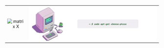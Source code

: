 <!-- Saalve, sou o junior-x, e noixxx.  :) -->

<!--
<div  style="align: center">
</div>

<img style="float: left;" src="/assets/image/hackintoshx-juniorxxx.webp" width="54%" alt="matrix X"> 
<img style="float: left;" src="https://github-profile-summary-cards.vercel.app/api/cards/repos-per-language?username=junior-x&theme=github_dark" width="30%" alt="matrix X"> -->

| | |
|:-------------------------:|:-------------------------:|
|<img style="float: left;" src="https://github-profile-summary-cards.vercel.app/api/cards/repos-per-language?username=junior-x&theme=tokyonight" width="100%" alt="matrix X"> | <img style="float: left;" src="/assets/image/hackintoshx-juniorxxx.webp" width="100%" alt="matrix X"> |

<!--![Summary](https://github-profile-summary-cards.vercel.app/api/cards/repos-per-language?username=junior-x&theme=github_dark)-->

<!-- 
```
 ~ $ sudo apt-get cheese-pizza
```

<h1 align="center">
<img src="./assets/image/perbarL.svg" />
</h1>

![CodeBall](/assets/image/yellowball.svg) <em>*JavaScript* <em><span style="color:#8B949E;"> <em>*21%*<em> </span> ![CodeBall](/assets/image/iceball.svg) <em>*ReactJs/RN* <span style="color: #8B949E;"> <em>*21%*<em> ![CodeBall](/assets/image/cyanball.svg) <em>*Flutter*<em> <span style="color: #8B949E;"> <em>*12%*<em> </span> ![CodeBall](/assets/image/purpleball.svg) <em>*Css* <em><span style="color: #8B949E;"> <em>*13%*<em> </span> ![CodeBall](/assets/image/pinkball.svg) <em>*Sass*<em> <span style="color: #8B949E;"> <em>*12%*<em> </span> ![CodeBall](/assets/image/blueball.svg) <em>*php*<em> <span style="color: #8B949E;"> <em>*9%*<em> </span> ![CodeBall](/assets/image/greyblueball.svg) <em>*Python/Ts*<em> <span style="color: #8B949E;"> <em>*3%*<em> </span> ![CodeBall](/assets/image/greenball.svg) <em>*Csharp*<em> <span style="color: #8B949E;"> <em>*9%*<em> </span>  -->
<!---->
